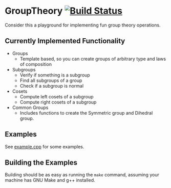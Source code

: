 
# GroupTheory [![Build Status](https://travis-ci.org/donald-pinckney/GroupTheory.svg?branch=master)](https://travis-ci.org/donald-pinckney/GroupTheory)
Consider this a playground for implementing fun group theory operations.

## Currently Implemented Functionality
- Groups
  - Template based, so you can create groups of arbitrary type and laws of composition
- Subgroups
  - Verify if something is a subgroup
  - Find all subgroups of a group
  - Check if a subgroup is normal
- Cosets
  - Compute left cosets of a subgroup
  - Compute right cosets of a subgroup
- Common Groups
  - Includes functions to create the Symmetric group and Dihedral group.

## Examples
See [example.cpp](https://github.com/donald-pinckney/GroupTheory/blob/master/example.cpp) for some examples.

## Building the Examples
Building should be as easy as running the `make` command, assuming your machine has GNU Make and g++ installed.
